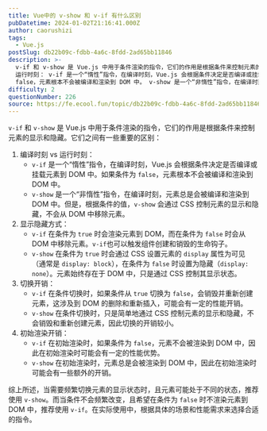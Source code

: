 ```yaml
---
title: Vue中的 v-show 和 v-if 有什么区别
pubDatetime: 2024-01-02T21:16:41.000Z
author: caorushizi
tags:
  - Vue.js
postSlug: db22b09c-fdbb-4a6c-8fdd-2ad65bb11846
description: >-
  v-if 和 v-show 是 Vue.js 中用于条件渲染的指令，它们的作用是根据条件来控制元素的显示和隐藏。它们之间有一些重要的区别： 编译时刻 vs
  运行时刻： v-if 是一个“惰性”指令，在编译时刻，Vue.js 会根据条件决定是否编译或挂载元素到 DOM 中。如果条件为
  false，元素根本不会被编译和渲染到 DOM 中。 v-show 是一个“非惰性”指令，在编译时刻，元素总是会被编
difficulty: 2
questionNumber: 226
source: https://fe.ecool.fun/topic/db22b09c-fdbb-4a6c-8fdd-2ad65bb11846
---
```


`v-if` 和 `v-show` 是 Vue.js 中用于条件渲染的指令，它们的作用是根据条件来控制元素的显示和隐藏。它们之间有一些重要的区别：

1. 编译时刻 vs 运行时刻：  
   * `v-if` 是一个“惰性”指令，在编译时刻，Vue.js 会根据条件决定是否编译或挂载元素到 DOM 中。如果条件为 `false`，元素根本不会被编译和渲染到 DOM 中。  
   * `v-show` 是一个“非惰性”指令，在编译时刻，元素总是会被编译和渲染到 DOM 中。但是，根据条件的值，`v-show` 会通过 CSS 控制元素的显示和隐藏，不会从 DOM 中移除元素。
2. 显示隐藏方式：  
   * `v-if` 在条件为 `true` 时会渲染元素到 DOM，而在条件为 `false` 时会从 DOM 中移除元素。`v-if`也可以触发组件创建和销毁的生命钩子。  
   * `v-show` 在条件为 `true` 时会通过 CSS 设置元素的 `display` 属性为可见（通常是 `display: block`），在条件为 `false` 时设置为隐藏（`display: none`）。元素始终存在于 DOM 中，只是通过 CSS 控制其显示状态。
3. 切换开销：  
   * `v-if` 在条件切换时，如果条件从 `true` 切换为 `false`，会销毁并重新创建元素，这涉及到 DOM 的删除和重新插入，可能会有一定的性能开销。  
   * `v-show` 在条件切换时，只是简单地通过 CSS 控制元素的显示和隐藏，不会销毁和重新创建元素，因此切换的开销较小。
4. 初始渲染开销：  
   * `v-if` 在初始渲染时，如果条件为 `false`，元素不会被渲染到 DOM 中，因此在初始渲染时可能会有一定的性能优势。  
   * `v-show` 在初始渲染时，元素总是会被渲染到 DOM 中，因此在初始渲染时可能会有一些额外的开销。

综上所述，当需要频繁切换元素的显示状态时，且元素可能处于不同的状态，推荐使用 `v-show`。而当条件不会频繁改变，且希望在条件为 `false` 时不渲染元素到 DOM 中，推荐使用 `v-if`。在实际使用中，根据具体的场景和性能需求来选择合适的指令。
